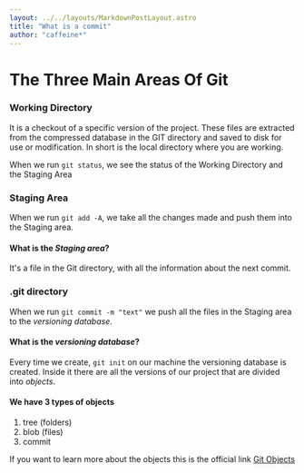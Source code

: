 ```yaml
---
layout: ../../layouts/MarkdownPostLayout.astro
title: "What is a commit"
author: "caffeine*"
---
```


# The Three Main Areas Of Git

### Working Directory

It is a checkout of a specific version of the project.
These files are extracted from the compressed database in the <span class="h_color2">GIT directory</span> and saved to disk for use or modification.
In short is the local directory where you are working.

When we run `git status`, we see the status of the <span class="h_color3">Working Directory</span> and the <span class="h_color1">Staging Area</span>

### Staging Area

When we run `git add -A`, we take all the changes made and push them into the <span class="h_color1">Staging area</span>.

#### What is the _Staging area_?

It's a file in the <span class="h_color2">Git directory</span>, with all the information about the next commit.

### .git directory

When we run `git commit -m "text"` we push all the files in the <span class="h_color1">Staging area</span> to the <span class="h_color4">_versioning database._</span>

#### What is the _versioning database_?

Every time we create, `git init` on our machine the <span class="h_color4">versioning database</span> is created.
Inside it there are all the versions of our project that are divided into <span class="h_color5">_objects_.</span>

#### We have 3 types of objects

1. tree (folders)
2. blob (files)
3. commit

If you want to learn more about the objects this is the official link [Git Objects](https://git-scm.com/book/it/v2/Git-Internals-Git-Objects)
